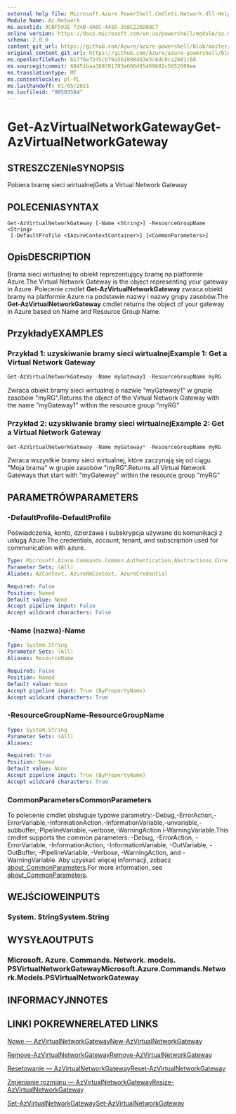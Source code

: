 ```yaml
---
external help file: Microsoft.Azure.PowerShell.Cmdlets.Network.dll-Help.xml
Module Name: Az.Network
ms.assetid: 9CBF592E-734B-4A0C-A45D-358C226D08C7
online version: https://docs.microsoft.com/en-us/powershell/module/az.network/get-azvirtualnetworkgateway
schema: 2.0.0
content_git_url: https://github.com/Azure/azure-powershell/blob/master/src/Network/Network/help/Get-AzVirtualNetworkGateway.md
original_content_git_url: https://github.com/Azure/azure-powershell/blob/master/src/Network/Network/help/Get-AzVirtualNetworkGateway.md
ms.openlocfilehash: b17f6e7245cb79a5b1098463e3c6dc0ca2b01c68
ms.sourcegitcommit: 68451baa389791703e666d95469602c5652609ee
ms.translationtype: MT
ms.contentlocale: pl-PL
ms.lasthandoff: 01/05/2021
ms.locfileid: "98503584"
---
```

# <span data-ttu-id="5e4dd-101">Get-AzVirtualNetworkGateway</span><span class="sxs-lookup"><span data-stu-id="5e4dd-101">Get-AzVirtualNetworkGateway</span></span>

## <span data-ttu-id="5e4dd-102">STRESZCZENIe</span><span class="sxs-lookup"><span data-stu-id="5e4dd-102">SYNOPSIS</span></span>
<span data-ttu-id="5e4dd-103">Pobiera bramę sieci wirtualnej</span><span class="sxs-lookup"><span data-stu-id="5e4dd-103">Gets a Virtual Network Gateway</span></span>

## <span data-ttu-id="5e4dd-104">POLECENIA</span><span class="sxs-lookup"><span data-stu-id="5e4dd-104">SYNTAX</span></span>

```
Get-AzVirtualNetworkGateway [-Name <String>] -ResourceGroupName <String>
 [-DefaultProfile <IAzureContextContainer>] [<CommonParameters>]
```

## <span data-ttu-id="5e4dd-105">Opis</span><span class="sxs-lookup"><span data-stu-id="5e4dd-105">DESCRIPTION</span></span>
<span data-ttu-id="5e4dd-106">Brama sieci wirtualnej to obiekt reprezentujący bramę na platformie Azure.</span><span class="sxs-lookup"><span data-stu-id="5e4dd-106">The Virtual Network Gateway is the object representing your gateway in Azure.</span></span>
<span data-ttu-id="5e4dd-107">Polecenie cmdlet **Get-AzVirtualNetworkGateway** zwraca obiekt bramy na platformie Azure na podstawie nazwy i nazwy grupy zasobów.</span><span class="sxs-lookup"><span data-stu-id="5e4dd-107">The **Get-AzVirtualNetworkGateway** cmdlet returns the object of your gateway in Azure based on Name and Resource Group Name.</span></span>

## <span data-ttu-id="5e4dd-108">Przykłady</span><span class="sxs-lookup"><span data-stu-id="5e4dd-108">EXAMPLES</span></span>

### <span data-ttu-id="5e4dd-109">Przykład 1: uzyskiwanie bramy sieci wirtualnej</span><span class="sxs-lookup"><span data-stu-id="5e4dd-109">Example 1: Get a Virtual Network Gateway</span></span>
```powershell
Get-AzVirtualNetworkGateway -Name myGateway1 -ResourceGroupName myRG
```

<span data-ttu-id="5e4dd-110">Zwraca obiekt bramy sieci wirtualnej o nazwie "myGateway1" w grupie zasobów "myRG".</span><span class="sxs-lookup"><span data-stu-id="5e4dd-110">Returns the object of the Virtual Network Gateway with the name "myGateway1" within the resource group "myRG"</span></span>

### <span data-ttu-id="5e4dd-111">Przykład 2: uzyskiwanie bramy sieci wirtualnej</span><span class="sxs-lookup"><span data-stu-id="5e4dd-111">Example 2: Get a Virtual Network Gateway</span></span>
```powershell
Get-AzVirtualNetworkGateway -Name myGateway* -ResourceGroupName myRG
```

<span data-ttu-id="5e4dd-112">Zwraca wszystkie bramy sieci wirtualnej, które zaczynają się od ciągu "Moja brama" w grupie zasobów "myRG".</span><span class="sxs-lookup"><span data-stu-id="5e4dd-112">Returns all Virtual Network Gateways that start with "myGateway" within the resource group "myRG"</span></span>

## <span data-ttu-id="5e4dd-113">PARAMETRÓW</span><span class="sxs-lookup"><span data-stu-id="5e4dd-113">PARAMETERS</span></span>

### <span data-ttu-id="5e4dd-114">-DefaultProfile</span><span class="sxs-lookup"><span data-stu-id="5e4dd-114">-DefaultProfile</span></span>
<span data-ttu-id="5e4dd-115">Poświadczenia, konto, dzierżawa i subskrypcja używane do komunikacji z usługą Azure.</span><span class="sxs-lookup"><span data-stu-id="5e4dd-115">The credentials, account, tenant, and subscription used for communication with azure.</span></span>

```yaml
Type: Microsoft.Azure.Commands.Common.Authentication.Abstractions.Core.IAzureContextContainer
Parameter Sets: (All)
Aliases: AzContext, AzureRmContext, AzureCredential

Required: False
Position: Named
Default value: None
Accept pipeline input: False
Accept wildcard characters: False
```

### <span data-ttu-id="5e4dd-116">-Name (nazwa)</span><span class="sxs-lookup"><span data-stu-id="5e4dd-116">-Name</span></span>
```yaml
Type: System.String
Parameter Sets: (All)
Aliases: ResourceName

Required: False
Position: Named
Default value: None
Accept pipeline input: True (ByPropertyName)
Accept wildcard characters: True
```

### <span data-ttu-id="5e4dd-117">-ResourceGroupName</span><span class="sxs-lookup"><span data-stu-id="5e4dd-117">-ResourceGroupName</span></span>
```yaml
Type: System.String
Parameter Sets: (All)
Aliases:

Required: True
Position: Named
Default value: None
Accept pipeline input: True (ByPropertyName)
Accept wildcard characters: True
```

### <span data-ttu-id="5e4dd-118">CommonParameters</span><span class="sxs-lookup"><span data-stu-id="5e4dd-118">CommonParameters</span></span>
<span data-ttu-id="5e4dd-119">To polecenie cmdlet obsługuje typowe parametry:-Debug,-ErrorAction,-ErrorVariable,-InformationAction,-InformationVariable,-unvariable,-subbuffer,-PipelineVariable,-verbose,-WarningAction i-WarningVariable.</span><span class="sxs-lookup"><span data-stu-id="5e4dd-119">This cmdlet supports the common parameters: -Debug, -ErrorAction, -ErrorVariable, -InformationAction, -InformationVariable, -OutVariable, -OutBuffer, -PipelineVariable, -Verbose, -WarningAction, and -WarningVariable.</span></span> <span data-ttu-id="5e4dd-120">Aby uzyskać więcej informacji, zobacz [about_CommonParameters](http://go.microsoft.com/fwlink/?LinkID=113216).</span><span class="sxs-lookup"><span data-stu-id="5e4dd-120">For more information, see [about_CommonParameters](http://go.microsoft.com/fwlink/?LinkID=113216).</span></span>

## <span data-ttu-id="5e4dd-121">WEJŚCIOWE</span><span class="sxs-lookup"><span data-stu-id="5e4dd-121">INPUTS</span></span>

### <span data-ttu-id="5e4dd-122">System. String</span><span class="sxs-lookup"><span data-stu-id="5e4dd-122">System.String</span></span>

## <span data-ttu-id="5e4dd-123">WYSYŁA</span><span class="sxs-lookup"><span data-stu-id="5e4dd-123">OUTPUTS</span></span>

### <span data-ttu-id="5e4dd-124">Microsoft. Azure. Commands. Network. models. PSVirtualNetworkGateway</span><span class="sxs-lookup"><span data-stu-id="5e4dd-124">Microsoft.Azure.Commands.Network.Models.PSVirtualNetworkGateway</span></span>

## <span data-ttu-id="5e4dd-125">INFORMACYJN</span><span class="sxs-lookup"><span data-stu-id="5e4dd-125">NOTES</span></span>

## <span data-ttu-id="5e4dd-126">LINKI POKREWNE</span><span class="sxs-lookup"><span data-stu-id="5e4dd-126">RELATED LINKS</span></span>

[<span data-ttu-id="5e4dd-127">Nowe — AzVirtualNetworkGateway</span><span class="sxs-lookup"><span data-stu-id="5e4dd-127">New-AzVirtualNetworkGateway</span></span>](./New-AzVirtualNetworkGateway.md)

[<span data-ttu-id="5e4dd-128">Remove-AzVirtualNetworkGateway</span><span class="sxs-lookup"><span data-stu-id="5e4dd-128">Remove-AzVirtualNetworkGateway</span></span>](./Remove-AzVirtualNetworkGateway.md)

[<span data-ttu-id="5e4dd-129">Resetowanie — AzVirtualNetworkGateway</span><span class="sxs-lookup"><span data-stu-id="5e4dd-129">Reset-AzVirtualNetworkGateway</span></span>](./Reset-AzVirtualNetworkGateway.md)

[<span data-ttu-id="5e4dd-130">Zmienianie rozmiaru — AzVirtualNetworkGateway</span><span class="sxs-lookup"><span data-stu-id="5e4dd-130">Resize-AzVirtualNetworkGateway</span></span>](./Resize-AzVirtualNetworkGateway.md)

[<span data-ttu-id="5e4dd-131">Set-AzVirtualNetworkGateway</span><span class="sxs-lookup"><span data-stu-id="5e4dd-131">Set-AzVirtualNetworkGateway</span></span>](./Set-AzVirtualNetworkGateway.md)
